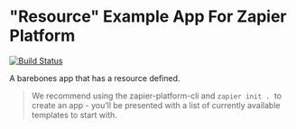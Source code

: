 # "Resource" Example App For Zapier Platform

[![Build Status](https://travis-ci.org/zapier/zapier-platform-example-app-resource.svg?branch=master)](https://travis-ci.org/zapier/zapier-platform-example-app-resource)

A barebones app that has a resource defined.

> We recommend using the zapier-platform-cli and `zapier init .`  to create an app - you’ll be presented with a list of currently available templates to start with.
